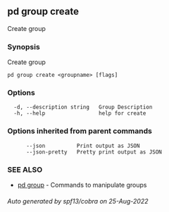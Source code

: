 ## pd group create

Create group <groupname>

### Synopsis

Create group <groupname>

```
pd group create <groupname> [flags]
```

### Options

```
  -d, --description string   Group Description
  -h, --help                 help for create
```

### Options inherited from parent commands

```
      --json          Print output as JSON
      --json-pretty   Pretty print output as JSON
```

### SEE ALSO

* [pd group](/docs/commands/pd_group.html)	 - Commands to manipulate groups

###### Auto generated by spf13/cobra on 25-Aug-2022
